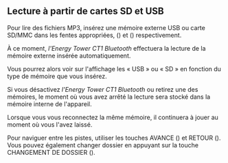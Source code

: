 ## Lecture à partir de cartes SD et USB 

Pour lire des fichiers MP3, insérez une mémoire externe USB ou carte SD/MMC dans les fentes appropriées, () et () respectivement.

À ce moment, *l'Energy Tower CT1 Bluetooth* effectuera la lecture de la mémoire externe insérée automatiquement. 

Vous pourrez alors voir sur l'affichage les « USB » ou « SD » en fonction du type de mémoire que vous insérez.

Si vous désactivez *l'Energy Tower CT1 Bluetooth* ou retirez une des mémoires, le moment où vous avez arrêté la lecture sera stocké dans la mémoire interne de l'appareil.

Lorsque vous vous reconnectez la même mémoire, il continuera à jouer au moment où vous l'avez laissé.

Pour naviguer entre les pistes, utiliser les touches AVANCE () et RETOUR ().  Vous pouvez également changer dossier en appuyant sur la touche CHANGEMENT DE DOSSIER ().

